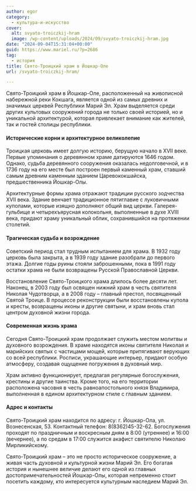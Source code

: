 ```yaml
---
author: egor
category:
  - культура-и-искусство
cover:
  alt: svyato-troiczkij-hram
  image: /wp-content/uploads/2024/09/svyato-troiczkij-hram.jpg
date: "2024-09-04T15:31:04+00:00"
guid: https://www.mariel.ru/?p=2686
tag:
  - история
title: Свято-Троицкий храм в Йошкар-Оле
url: /svyato-troiczkij-hram/

---
```

Свято-Троицкий храм в Йошкар-Оле, расположенный на живописной набережной реки Кокшага, является одной из самых древних и значимых церквей Республики Марий Эл. Храм выделяется среди других культовых сооружений города не только своей историей, но и уникальной архитектурой, которая привлекает внимание как жителей, так и гостей столицы республики.

#### Исторические корни и архитектурное великолепие

Троицкая церковь имеет долгую историю, берущую начало в XVII веке. Первые упоминания о деревянном храме датируются 1646 годом. Однако, судьба деревянного сооружения оказалась недолговечной, и в 1736 году на его месте был построен первый каменный храм, ставший самым древним каменным зданием Царевококшайска, предшественника Йошкар-Олы.

Архитектурные формы храма отражают традиции русского зодчества XVII века. Здание венчает традиционное пятиглавие с луковичными куполами, которые изящно дополняют общий вид церкви. Галерея-гульбище и четырехъярусная колокольня, выполненные в духе XVIII века, придают храму уникальный облик, сохранившийся на протяжении столетий.

#### Трагическая судьба и возрождение

Советский период стал трудным испытанием для храма. В 1932 году церковь была закрыта, а в 1939 году здание разобрали до первого этажа. Долгие годы руины стояли заброшенными, пока в 1991 году остатки храма не были возвращены Русской Православной Церкви.

Восстановление Свято-Троицкого храма длилось более десяти лет. Наконец, в 2003 году был освящен нижний храм в честь святителя Николая Чудотворца, а в 2008 году – главный престол, посвященный Святой Троице. В процессе реконструкции были восстановлены купола и кресты, возвращены иконы и другие святыни, и храм вновь стал центром духовной жизни города.

#### Современная жизнь храма

Сегодня Свято-Троицкий храм продолжает служить местом молитвы и духовного возрождения. В храме находятся иконы святителя Николая и марийских святых с частицами мощей, которые притягивают верующих со всей республики. Росписи, украшающие интерьер, придают особую атмосферу, создавая ощущение погружения в духовный мир.

Храм активно функционирует, предлагая регулярные богослужения, крестины и другие таинства. Кроме того, на его территории расположена часовня в честь равноапостольного князя Владимира, выполненная в едином архитектурном стиле с главным зданием.

#### Адрес и контакты

Свято-Троицкий храм находится по адресу: г. Йошкар-Ола, ул. Вознесенская, 53\. Контактный телефон: 8(8362)45-32-62. Богослужения проходят по праздничным и воскресным дням в 8:00 (утреннее) и 16:00 (вечернее), а по средам в 17:00 служится акафист святителю Николаю Мирликийскому.

Свято-Троицкий храм – это не просто историческое сооружение, а живая часть духовной и культурной жизни Марий Эл. Его богатая история и нынешнее величие делают его одной из главных достопримечательностей Йошкар-Олы, которая непременно стоит посетить каждому, кто интересуется культурным наследием Марий Эл.
